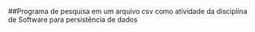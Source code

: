 ##Programa de pesquisa em um arquivo csv como atividade da disciplina de Software para persistência de dados 

